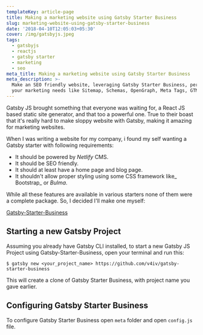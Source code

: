 ```yaml
---
templateKey: article-page
title: Making a marketing website using Gatsby Starter Business
slug: marketing-website-using-gatsby-starter-business
date: '2018-04-10T12:05:03+05:30'
cover: /img/gatsbyjs.jpeg
tags:
  - gatsbyjs
  - reactjs
  - gatsby starter
  - marketing
  - seo
meta_title: Making a marketing website using Gatsby Starter Business
meta_description: >-
  Make an SEO friendly website, leveraging Gatsby Starter Business, perfect for
  your marketing needs like Sitemap, Schemas, OpenGraph, Meta Tags, GTM etc
---
```

Gatsby JS brought something that everyone was waiting for, a React JS based static site generator, and that too a powerful one. True to their boast that it's really hard to make sloppy website with Gatsby, making it amazing for marketing websites.

When I was writing a website for my company, i found my self wanting a Gatsby starter with following requirements:

* It should be powered by _Netlify_ CMS.
* It should be SEO friendly.
* It should at least have a home page and blog page.
* It shouldn't allow proper styling using some CSS framework like_ Bootstrap_ or _Bulma_.

While all these features are available in various starters none of them were a complete package. So, I decided I'll make one myself: 

[Gatsby-Starter-Business](https://github.com/v4iv/gatsby-starter-business)

## Starting a new Gatsby Project

Assuming you already have Gatsby CLI installed, to start a new Gatsby JS Project using Gatsby-Starter-Business, open your terminal and run this:

`$ gatsby new <your_project_name> https://github.com/v4iv/gatsby-starter-business`

This will create a clone of Gatsby Starter Business, with project name you gave earlier.

## Configuring Gatsby Starter Business

To configure Gatsby Starter Business open `meta` folder and open `config.js` file.
